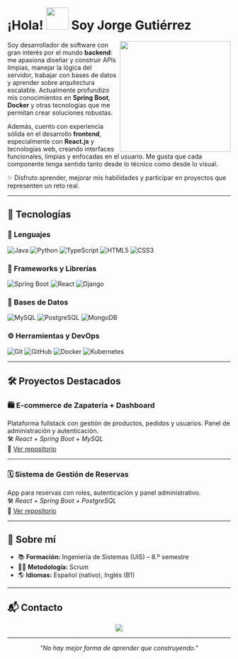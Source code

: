 
# ¡Hola! <picture><img src = "https://github.com/7oSkaaa/7oSkaaa/blob/main/Images/about_me.gif?raw=true" width = 50px></picture> Soy Jorge Gutiérrez

<picture> <img align="right" src="https://github.com/7oSkaaa/7oSkaaa/blob/main/Images/Right_Side.gif?raw=true" width = 250px></picture>

Soy desarrollador de software con gran interés por el mundo **backend**: me apasiona diseñar y construir APIs limpias, manejar la lógica del servidor, trabajar con bases de datos y aprender sobre arquitectura escalable. Actualmente profundizo mis conocimientos en **Spring Boot**, **Docker** y otras tecnologías que me permitan crear soluciones robustas.

Además, cuento con experiencia sólida en el desarrollo **frontend**, especialmente con **React.js** y tecnologías web, creando interfaces funcionales, limpias y enfocadas en el usuario. Me gusta que cada componente tenga sentido tanto desde lo técnico como desde lo visual.

✨ Disfruto aprender, mejorar mis habilidades y participar en proyectos que representen un reto real.  


---

## 🚀 Tecnologías

### 🧠 Lenguajes
![Java](https://img.shields.io/badge/Java-ED8B00?style=for-the-badge&logo=java&logoColor=white)
![Python](https://img.shields.io/badge/Python-3776AB?style=for-the-badge&logo=python&logoColor=white)
![TypeScript](https://img.shields.io/badge/TypeScript-3178C6?style=for-the-badge&logo=typescript&logoColor=white)
![HTML5](https://img.shields.io/badge/HTML5-E34F26?style=for-the-badge&logo=html5&logoColor=white)
![CSS3](https://img.shields.io/badge/CSS3-1572B6?style=for-the-badge&logo=css3&logoColor=white)

### 🧩 Frameworks y Librerías
![Spring Boot](https://img.shields.io/badge/Spring_Boot-6DB33F?style=for-the-badge&logo=spring-boot&logoColor=white)
![React](https://img.shields.io/badge/React.js-61DAFB?style=for-the-badge&logo=react&logoColor=black)
![Django](https://img.shields.io/badge/Django-092E20?style=for-the-badge&logo=django&logoColor=white)

### 💾 Bases de Datos
![MySQL](https://img.shields.io/badge/MySQL-00000F?style=for-the-badge&logo=mysql&logoColor=white)
![PostgreSQL](https://img.shields.io/badge/PostgreSQL-316192?style=for-the-badge&logo=postgresql&logoColor=white)
![MongoDB](https://img.shields.io/badge/MongoDB-4EA94B?style=for-the-badge&logo=mongodb&logoColor=white)

### ⚙️ Herramientas y DevOps
![Git](https://img.shields.io/badge/Git-F05032?style=for-the-badge&logo=git&logoColor=white)
![GitHub](https://img.shields.io/badge/GitHub-181717?style=for-the-badge&logo=github&logoColor=white)
![Docker](https://img.shields.io/badge/Docker-2496ED?style=for-the-badge&logo=docker&logoColor=white)
![Kubernetes](https://img.shields.io/badge/Kubernetes-326CE5?style=for-the-badge&logo=kubernetes&logoColor=white)

---

## 🛠️ Proyectos Destacados

### 🛍️ E-commerce de Zapatería + Dashboard  
Plataforma fullstack con gestión de productos, pedidos y usuarios. Panel de administración y autenticación.  
🛠️ *React + Spring Boot + MySQL*  
🔗 [Ver repositorio](https://github.com/JorgeGutierrez11/Hotel_Reservation.git)  

---

### 🗓️ Sistema de Gestión de Reservas  
App para reservas con roles, autenticación y panel administrativo.  
🛠️ *React + Spring Boot + PostgreSQL*  
🔗 [Ver repositorio](https://github.com/JorgeGutierrez11/Hotel_Reservation.git)  

---

## 🌱 Sobre mí

- 📚 **Formación:** Ingeniería de Sistemas (UIS) – 8.º semestre  
- 👨‍💻 **Metodología:** Scrum  
- 🌎 **Idiomas:** Español (nativo), Inglés (B1)

---

## 📬 Contacto

<p align="center">
  <a href="mailto:jorge1706gutierrez@gmail.com"><img src="https://img.shields.io/badge/-Correo-EA4335?style=for-the-badge&logo=gmail&logoColor=white"></a>
</p>

---

<p align="center"><i>"No hay mejor forma de aprender que construyendo."</i></p>
